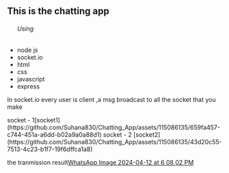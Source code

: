 <h2>This is the chatting app</h2>
<ul>
  <h6>Using</h6>
  <li> node js</li> 
   <li>socket.io</li> 
   <li>html</li> 
   <li>css</li> 
   <li>javascript</li>
   <li>express</li>
</ul>
<p>In socket.io every user is client ,a msg broadcast to all the socket that you make</p>
socket - 1[socket1](https://github.com/Suhana830/Chatting_App/assets/115086135/659fa457-c744-451a-a6dd-b02a9a0a88d1)
socket - 2 [socket2](https://github.com/Suhana830/Chatting_App/assets/115086135/43d20c55-7513-4c23-b1f7-19f6dffca1a8)


the tranmission result[WhatsApp Image 2024-04-12 at 6 08 02 PM](https://github.com/Suhana830/Chatting_App/assets/115086135/abc12b9a-04f0-4ca2-a374-9b55d239de0e)

